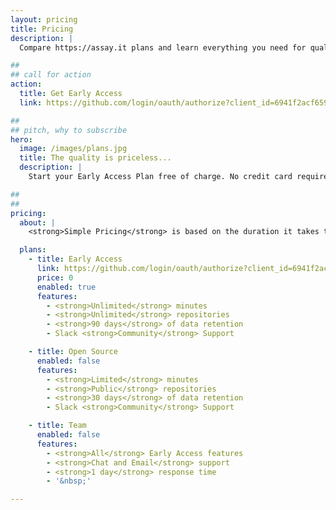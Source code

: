 ```yaml
---
layout: pricing
title: Pricing
description: |
  Compare https://assay.it plans and learn everything you need for quality assessment of your product.

##
## call for action
action:
  title: Get Early Access
  link: https://github.com/login/oauth/authorize?client_id=6941f2acf659df65f37e&response_type=code&scope=read:user%20repo%20read:org&redirect_uri=https://api.assay.it/auth/hook/github

##
## pitch, why to subscribe
hero:
  image: /images/plans.jpg
  title: The quality is priceless...
  description: |
    Start your Early Access Plan free of charge. No credit card required.

##
##
pricing:
  about: |
    <strong>Simple Pricing</strong> is based on the duration it takes to run quality assessment job.

  plans:
    - title: Early Access
      link: https://github.com/login/oauth/authorize?client_id=6941f2acf659df65f37e&response_type=code&scope=read:user%20repo%20read:org&redirect_uri=https://api.assay.it/auth/hook/github
      price: 0
      enabled: true
      features:
        - <strong>Unlimited</strong> minutes
        - <strong>Unlimited</strong> repositories
        - <strong>90 days</strong> of data retention
        - Slack <strong>Community</strong> Support

    - title: Open Source
      enabled: false
      features:
        - <strong>Limited</strong> minutes
        - <strong>Public</strong> repositories
        - <strong>30 days</strong> of data retention
        - Slack <strong>Community</strong> Support

    - title: Team
      enabled: false
      features:
        - <strong>All</strong> Early Access features
        - <strong>Chat and Email</strong> support
        - <strong>1 day</strong> response time
        - '&nbsp;'

---
```

